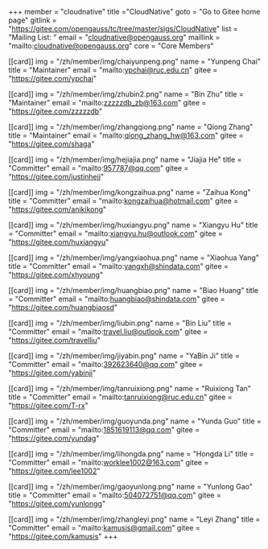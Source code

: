 ﻿+++
member = "cloudnative"
title ="CloudNative"
goto = "Go to Gitee home page"
gitlink = "https://gitee.com/opengauss/tc/tree/master/sigs/CloudNative"
list = "Mailing List: "
email = "cloudnative@opengauss.org"
maillink = "mailto:cloudnative@opengauss.org"
core = "Core Members"

[[card]]
img = "/zh/member/img/chaiyunpeng.png"
name = "Yunpeng Chai"
title = "Maintainer"
email = "mailto:ypchai@ruc.edu.cn"
gitee = "https://gitee.com/ypchai"

[[card]]
img = "/zh/member/img/zhubin2.png"
name = "Bin Zhu"
title = "Maintainer"
email = "mailto:zzzzzdb_zb@163.com"
gitee = "https://gitee.com/zzzzzdb"

[[card]]
img = "/zh/member/img/zhangqiong.png"
name = "Qiong Zhang"
title = "Maintainer"
email = "mailto:qiong_zhang_hw@163.com"
gitee = "https://gitee.com/shaga"

[[card]]
img = "/zh/member/img/hejiajia.png"
name = "Jiajia He"
title = "Committer"
email = "mailto:957787@qq.com"
gitee = "https://gitee.com/justinhejj"

[[card]]
img = "/zh/member/img/kongzaihua.png"
name = "Zaihua Kong"
title = "Committer"
email = "mailto:kongzaihua@hotmail.com"
gitee = "https://gitee.com/anikikong"

[[card]]
img = "/zh/member/img/huxiangyu.png"
name = "Xiangyu Hu"
title = "Committer"
email = "mailto:xiangyu.hu@outlook.com"
gitee = "https://gitee.com/huxiangyu"

[[card]]
img = "/zh/member/img/yangxiaohua.png"
name = "Xiaohua Yang"
title = "Committer"
email = "mailto:yangxh@shindata.com"
gitee = "https://gitee.com/xhyoung"

[[card]]
img = "/zh/member/img/huangbiao.png"
name = "Biao Huang"
title = "Committer"
email = "mailto:huangbiao@shindata.com"
gitee = "https://gitee.com/huangbiaosd"

[[card]]
img = "/zh/member/img/liubin.png"
name = "Bin Liu"
title = "Committer"
email = "mailto:travel.liu@outlook.com"
gitee = "https://gitee.com/travelliu"

[[card]]
img = "/zh/member/img/jiyabin.png"
name = "YaBin Ji"
title = "Committer"
email = "mailto:392623640@qq.com"
gitee = "https://gitee.com/yabinji"

[[card]]
img = "/zh/member/img/tanruixiong.png"
name = "Ruixiong Tan"
title = "Committer"
email = "mailto:tanruixiong@ruc.edu.cn"
gitee = "https://gitee.com/T-rx"

[[card]]
img = "/zh/member/img/guoyunda.png"
name = "Yunda Guo"
title = "Committer"
email = "mailto:1851619113@qq.com"
gitee = "https://gitee.com/yundag"

[[card]]
img = "/zh/member/img/lihongda.png"
name = "Hongda Li"
title = "Committer"
email = "mailto:worklee1002@163.com"
gitee = "https://gitee.com/lee1002"

[[card]]
img = "/zh/member/img/gaoyunlong.png"
name = "Yunlong Gao"
title = "Committer"
email = "mailto:504072751@qq.com"
gitee = "https://gitee.com/yunlongg"

[[card]]
img = "/zh/member/img/zhangleyi.png"
name = "Leyi Zhang"
title = "Committer"
email = "mailto:kamusis@gmail.com"
gitee = "https://gitee.com/kamusis"
+++